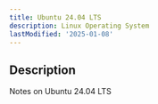 ```yaml
---
title: Ubuntu 24.04 LTS
description: Linux Operating System
lastModified: '2025-01-08'
---
```


## Description

Notes on Ubuntu 24.04 LTS

